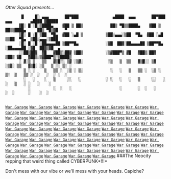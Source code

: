 *Otter Squad presents...*

```
       █     █░ ▄▄▄       ██▀███               ▄████  ▄▄▄       ██▀███   ▄▄▄        ▄████ ▓█████ 
      ▓█░ █ ░█░▒████▄    ▓██ ▒ ██▒            ██▒ ▀█▒▒████▄    ▓██ ▒ ██▒▒████▄     ██▒ ▀█▒▓█   ▀ 
      ▒█░ █ ░█ ▒██  ▀█▄  ▓██ ░▄█ ▒          ▒██░▄▄▄░▒██  ▀█▄  ▓██ ░▄█ ▒▒██  ▀█▄  ▒██░▄▄▄░▒███   
      ░█░ █ ░█ ░██▄▄▄▄██ ▒██▀▀█▄            ░▓█  ██▓░██▄▄▄▄██ ▒██▀▀█▄  ░██▄▄▄▄██ ░▓█  ██▓▒▓█  ▄ 
      ░░██▒██▓  ▓█   ▓██▒░██▓ ▒██▒          ░▒▓███▀▒ ▓█   ▓██▒░██▓ ▒██▒ ▓█   ▓██▒░▒▓███▀▒░▒████▒
      ░ ▓░▒ ▒   ▒▒   ▓▒█░░ ▒▓ ░▒▓░           ░▒   ▒  ▒▒   ▓▒█░░ ▒▓ ░▒▓░ ▒▒   ▓▒█░ ░▒   ▒ ░░ ▒░ ░
        ▒ ░ ░    ▒   ▒▒ ░  ░▒ ░ ▒░            ░   ░   ▒   ▒▒ ░  ░▒ ░ ▒░  ▒   ▒▒ ░  ░   ░  ░ ░  ░
        ░   ░    ░   ▒     ░░   ░           ░ ░   ░   ░   ▒     ░░   ░   ░   ▒   ░ ░   ░    ░   
          ░          ░  ░   ░                     ░       ░  ░   ░           ░  ░      ░    ░  ░
                                                                                                
```

[`War Garage`](http://wargarage.neocities.org/) [`War Garage`](http://wargarage.neocities.org/) [`War Garage`](http://wargarage.neocities.org/) [`War Garage`](http://wargarage.neocities.org/) [`War Garage`](http://wargarage.neocities.org/) [`War Garage`](http://wargarage.neocities.org/) [`War Garage`](http://wargarage.neocities.org/) [`War Garage`](http://wargarage.neocities.org/) [`War Garage`](http://wargarage.neocities.org/) [`War Garage`](http://wargarage.neocities.org/) [`War Garage`](http://wargarage.neocities.org/) [`War Garage`](http://wargarage.neocities.org/) [`War Garage`](http://wargarage.neocities.org/) [`War Garage`](http://wargarage.neocities.org/) [`War Garage`](http://wargarage.neocities.org/) [`War Garage`](http://wargarage.neocities.org/) [`War Garage`](http://wargarage.neocities.org/) [`War Garage`](http://wargarage.neocities.org/) [`War Garage`](http://wargarage.neocities.org/) [`War Garage`](http://wargarage.neocities.org/) [`War Garage`](http://wargarage.neocities.org/) [`War Garage`](http://wargarage.neocities.org/) [`War Garage`](http://wargarage.neocities.org/) [`War Garage`](http://wargarage.neocities.org/) [`War Garage`](http://wargarage.neocities.org/) [`War Garage`](http://wargarage.neocities.org/) [`War Garage`](http://wargarage.neocities.org/) [`War Garage`](http://wargarage.neocities.org/) [`War Garage`](http://wargarage.neocities.org/) [`War Garage`](http://wargarage.neocities.org/) [`War Garage`](http://wargarage.neocities.org/) [`War Garage`](http://wargarage.neocities.org/) [`War Garage`](http://wargarage.neocities.org/) [`War Garage`](http://wargarage.neocities.org/) [`War Garage`](http://wargarage.neocities.org/) [`War Garage`](http://wargarage.neocities.org/) [`War Garage`](http://wargarage.neocities.org/) [`War Garage`](http://wargarage.neocities.org/) [`War Garage`](http://wargarage.neocities.org/) [`War Garage`](http://wargarage.neocities.org/) [`War Garage`](http://wargarage.neocities.org/) [`War Garage`](http://wargarage.neocities.org/) [`War Garage`](http://wargarage.neocities.org/) [`War Garage`](http://wargarage.neocities.org/) [`War Garage`](http://wargarage.neocities.org/) [`War Garage`](http://wargarage.neocities.org/) [`War Garage`](http://wargarage.neocities.org/) [`War Garage`](http://wargarage.neocities.org/) [`War Garage`](http://wargarage.neocities.org/) [`War Garage`](http://wargarage.neocities.org/) [`War Garage`](http://wargarage.neocities.org/) [`War Garage`](http://wargarage.neocities.org/) [`War Garage`](http://wargarage.neocities.org/) [`War Garage`](http://wargarage.neocities.org/) [`War Garage`](http://wargarage.neocities.org/) [`War Garage`](http://wargarage.neocities.org/) [`War Garage`](http://wargarage.neocities.org/) [`War Garage`](http://wargarage.neocities.org/) [`War Garage`](http://wargarage.neocities.org/) [`War Garage`](http://wargarage.neocities.org/) [`War Garage`](http://wargarage.neocities.org/) [`War Garage`](http://wargarage.neocities.org/) [`War Garage`](http://wargarage.neocities.org/) 
###The Neocity repping that weird thing called CYBERPUNK*!!!*

Don't mess with our vibe or we'll mess with your heads. Capiche?
